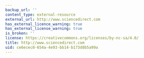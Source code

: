 ```yaml
---
backup_url: ''
content_type: external-resource
external_url: http://www.sciencedirect.com
has_external_licence_warning: true
has_external_license_warning: true
is_broken: ''
license: https://creativecommons.org/licenses/by-nc-sa/4.0/
title: http://www.sciencedirect.com
uid: ce6ecec0-654a-4e93-bb14-b173d8b5a99a
---
```

